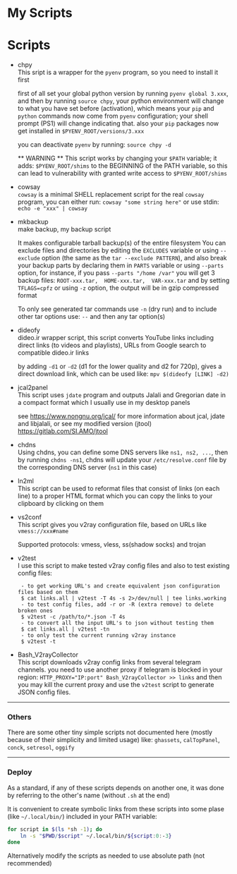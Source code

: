 # My Scripts

# Scripts

* chpy  
  This sript is a wrapper for the `pyenv` program, so you need to install it first

  first of all set your global python version by running `pyenv global 3.xxx`,
  and then by running `source chpy`, your python environment will change
  to what you have set before (activation), which means
  your `pip` and `python` commands now come from `pyenv` configuration;
  your shell prompt (PS1) will change indicating that.
  also your `pip` packages now get installed in `$PYENV_ROOT/versions/3.xxx`

  you can deactivate `pyenv` by running: `source chpy -d`

  ** WARNING ** This script works by changing your `$PATH` variable;
    it adds: `$PYENV_ROOT/shims` to the BEGINNING of the PATH variable,
    so this can lead to vulnerability with granted write access to `$PYENV_ROOT/shims`


* cowsay  
  `cowsay` is a minimal SHELL replacement script for the real `cowsay` program,
  you can either run: `cowsay "some string here"` or use stdin: `echo -e "xxx" | cowsay`


* mkbackup  
  make backup, my backup script

  It makes configurable tarball backup(s) of the entire filesystem
  You can exclude files and directories by editing the `EXCLUDES` variable 
  or using `--exclude` option (the same as the `tar --exclude PATTERN`),
  and also break your backup parts by declaring them in `PARTS` variable or using `--parts` option,
  for instance, if you pass `--parts "/home /var"` you will get 3 backup files: 
  `ROOT-xxx.tar,  HOME-xxx.tar,  VAR-xxx.tar` and
  by setting `TFLAGS=cpfz` or using `-z` option, the output will be in gzip compressed format

  To only see generated tar commands use `-n` (dry run)
  and to include other tar options use: `--` and then any tar option(s)


* dideofy  
  dideo.ir wrapper script, this script converts YouTube links including
  direct links (to videos and playlists), URLs from Google search to compatible dideo.ir links


  by adding `-d1` or `-d2` (d1 for the lower quality and d2 for 720p),
  gives a direct download link, which can be used like: `mpv $(dideofy [LINK] -d2)`
  
* jcal2panel  
  This script uses `jdate` program and outputs Jalali and Gregorian date
  in a compact format which I usually use in my desktop panels

  see <https://www.nongnu.org/jcal/> for more information about jcal, jdate and libjalali,
  or see my modified version (jtool) <https://gitlab.com/SI.AMO/jtool>


* chdns  
  Using chdns, you can define some DNS servers like `ns1, ns2, ...`,
  then by running `chdns -ns1`, chdns will update your `/etc/resolve.conf` file
  by the corresponding DNS server (`ns1` in this case)


* ln2ml  
  This script can be used to reformat files that consist of links (on each line)
  to a proper HTML format which you can copy the links to your clipboard
  by clicking on them


* vs2conf  
  This script gives you v2ray configuration file, based on URLs like `vmess://xxx#name`

  Supported protocols: vmess, vless, ss(shadow socks) and trojan


* v2test  
  I use this script to make tested v2ray config files and also to test existing config files:
  ```{bash}
   - to get working URL's and create equivalent json configuration files based on them
   $ cat links.all | v2test -T 4s -s 2>/dev/null | tee links.working
   - to test config files, add -r or -R (extra remove) to delete broken ones
   $ v2test -c /path/to/*.json -T 4s
   - to convert all the input URL's to json without testing them
   $ cat links.all | v2test -tn
   - to only test the current running v2ray instance
   $ v2test -t
  ```



* Bash_V2rayCollector  
  This script downloads v2ray config links from several telegram channels.
  you need to use another proxy if telegram is blocked in your region:
  `HTTP_PROXY="IP:port" Bash_V2rayCollector >> links`
  and then you may kill the current proxy and use the `v2test` script to generate JSON config files.

---

### Others
There are some other tiny simple scripts not documented here
(mostly because of their simplicity and limited usage)
like: `ghassets`, `calTopPanel`, `conck`, `setresol`, `oggify`

---

### Deploy
As a standard, if any of these scripts depends on another one,
it was done by referring to the other's name (without `.sh` at the end)

It is convenient to create symbolic links
from these scripts into some plase (like `~/.local/bin/`)
included in your PATH variable:
``` bash
for script in $(ls *sh -1); do
    ln -s "$PWD/$script" ~/.local/bin/${script:0:-3}
done
```
Alternatively modify the scripts as needed to use absolute path (not recommended)
